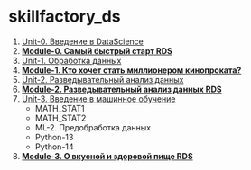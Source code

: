 # skillfactory_ds

1. [Unit-0. Введение в DataScience](Unit-0.%20Введение%20в%20DataScience/README.md) 
2. **[Module-0. Самый быстрый старт RDS](module_0/README.md)**
3. [Unit-1. Обработка данных](./Unit-1.%20Обработка%20данных/README.md)
4. **[Module-1. Кто хочет стать миллионером кинопроката?](module_1/README.md)**
5. [Unit-2. Разведывательный анализ данных](./Unit-2.%20Разведывательный%20анализ%20данных/README.md) 
5. **[Module-2. Разведывательный анализ данных RDS](module_2/README.md)**
6. [Unit-3. Введение в машинное обучение](./Unit-3.%20Введение%20в%20машинное%20обучение/README.md)
    - MATH_STAT1
    - MATH_STAT2
    - ML-2. Предобработка данных 
    - Python-13
    - Python-14
7. **[Module-3. О вкусной и здоровой пище RDS](module_3/README.md)**